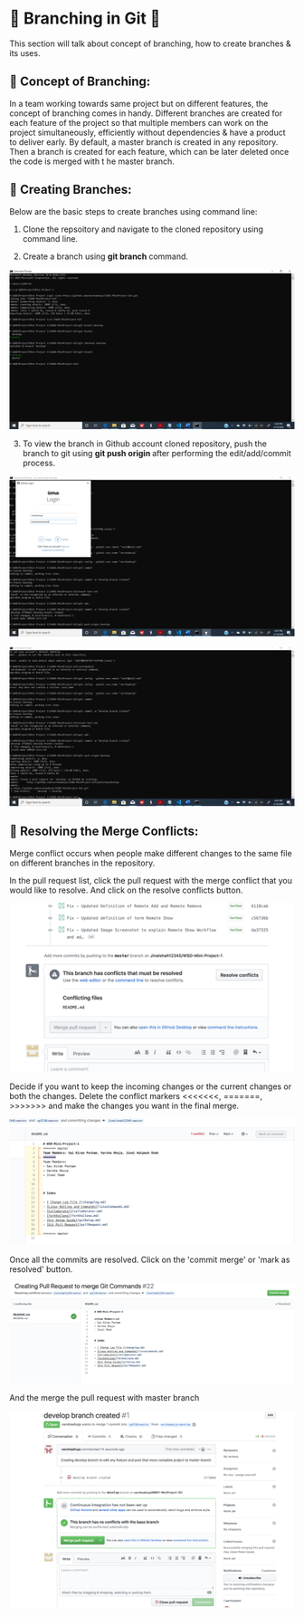 # &#x1F539; Branching in Git &#x1F539;

This section will talk about concept of branching, how to create branches & its uses.

## &#x1F539; Concept of Branching:

In a team working towards same project but on different features, the concept of branching comes in handy. Different branches are created for each feature of the project so that multiple members can work on the project simultaneously, efficiently without dependencies & have a product to deliver early.
By default, a master branch is created in any repository. Then a branch is created for each feature, which can be later deleted once the code is merged with t he master branch.

## &#x1F539; Creating Branches:

Below are the basic steps to create branches using command line:

1. Clone the repsoitory and navigate to the cloned repository using command line.

2. Create a branch using **git branch <branch name>** command.

![](Images/branch_1.png)

3. To view the branch in Github account cloned repository, push the branch to git using **git push origin <branch name>** after performing the edit/add/commit process.

![](Images/branch_2.png)

![](Images/branch_3.png)

## &#x1F539; Resolving the Merge Conflicts:

Merge conflict occurs when people make different changes to the same file on different branches in the repository.

In the pull request list, click the pull request with the merge conflict that you would like to resolve. And click on the resolve conflicts button.

![](Images/mergeConflict1.png)

Decide if you want to keep the incoming changes or the current changes or both the changes. Delete the conflict markers <<<<<<<, =======, >>>>>>> and make the changes you want in the final merge.

![](Images/mergeConflit2.png)

Once all the commits are resolved. Click on the 'commit merge' or 'mark as resolved' button.

![](Images/mergeResolved.png)

And the merge the pull request with master branch

![](Images/mergePullrequest.png)


